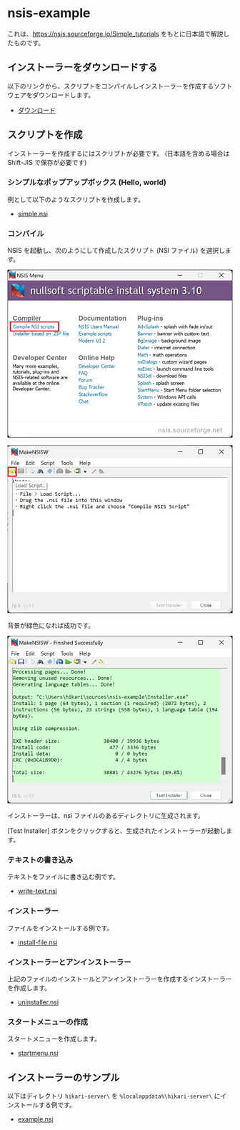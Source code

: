 # nsis-example
これは、https://nsis.sourceforge.io/Simple_tutorials をもとに日本語で解説したものです。

## インストーラーをダウンロードする

以下のリンクから、スクリプトをコンパイルしインストーラーを作成するソフトウェアをダウンロードします。

- [ダウンロード](https://nsis.sourceforge.io/Download)


## スクリプトを作成
インストーラーを作成するにはスクリプトが必要です。
(日本語を含める場合は Shift-JIS で保存が必要です)

### シンプルなポップアップボックス (Hello, world)

例として以下のようなスクリプトを作成します。

- [simple.nsi](simple.nsi)

### コンパイル

NSIS を起動し、次のようにして作成したスクリプト (NSI ファイル) を選択します。

![](images/screenshot01.png)

![](images/screenshot02.png)

背景が緑色になれば成功です。

![](images/screenshot03.png)

インストーラーは、nsi ファイルのあるディレクトリに生成されます。

[Test Installer] ボタンをクリックすると、生成されたインストーラーが起動します。

### テキストの書き込み
テキストをファイルに書き込む例です。

- [write-text.nsi](write-text.nsi)

### インストーラー
ファイルをインストールする例です。

- [install-file.nsi](install-file.nsi)

### インストーラーとアンインストーラー
上記のファイルのインストールとアンインストーラーを作成するインストーラーを作成します。

- [uninstaller.nsi](installer-uninstaller.nsi)

### スタートメニューの作成
スタートメニューを作成します。

- [startmenu.nsi](startmenu.nsi)

## インストーラーのサンプル
以下はディレクトリ `hikari-server\` を `%localappdata%\hikari-server\` にインストールする例です。

- [example.nsi](example.nsi)
